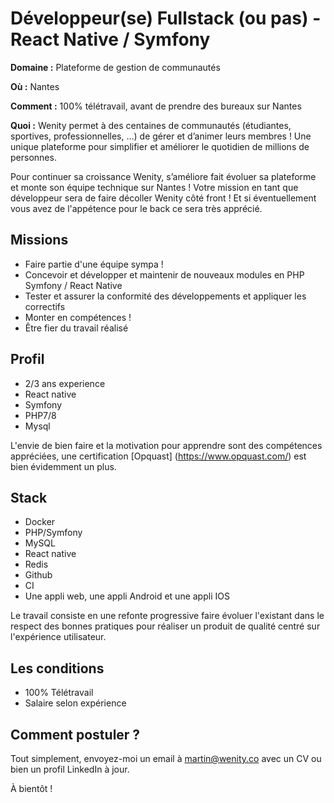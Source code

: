 # Développeur(se) Fullstack (ou pas) - React Native / Symfony

**Domaine :**  Plateforme de gestion de communautés

**Où :** Nantes

**Comment :** 100% télétravail, avant de prendre des bureaux sur Nantes

**Quoi :** Wenity permet à des centaines de communautés (étudiantes, sportives, professionnelles, ...) de gérer et d’animer leurs membres ! Une unique plateforme pour simplifier et améliorer le quotidien de millions de personnes.

Pour continuer sa croissance Wenity, s’améliore fait évoluer sa plateforme et monte son équipe technique sur Nantes ! Votre mission en tant que développeur sera de faire décoller Wenity côté front ! Et si éventuellement vous avez de l'appétence pour le back ce sera très apprécié.

## Missions

* Faire partie d'une équipe sympa !
* Concevoir et développer et maintenir de nouveaux modules en PHP Symfony / React Native
* Tester et assurer la conformité des développements et appliquer les correctifs
* Monter en compétences !
* Être fier du travail réalisé

## Profil

* 2/3 ans experience
* React native
* Symfony
* PHP7/8
* Mysql

L'envie de bien faire et la motivation pour apprendre sont des compétences appréciées, une certification [Opquast] (https://www.opquast.com/) est bien évidemment un plus.

## Stack

* Docker
* PHP/Symfony
* MySQL
* React native
* Redis
* Github
* CI
* Une appli web, une appli Android et une appli IOS

Le travail consiste en une refonte progressive faire évoluer l'existant dans le respect des bonnes pratiques pour réaliser un produit de qualité centré sur l'expérience utilisateur.

## Les conditions

* 100% Télétravail
* Salaire selon expérience

## Comment postuler ?

Tout simplement, envoyez-moi un email à martin@wenity.co avec un CV ou bien un profil LinkedIn à jour. 

À bientôt ! 
